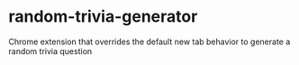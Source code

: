 # random-trivia-generator
Chrome extension that overrides the default new tab behavior to generate a random trivia question
